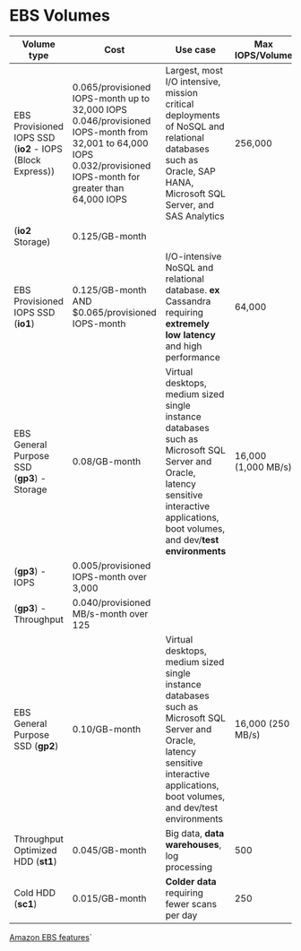 # EBS Volumes

| Volume type                                               | Cost                                                                                                                                                                     | Use case                                                                                                                                                                                  | Max IOPS/Volume     |
|-----------------------------------------------------------|--------------------------------------------------------------------------------------------------------------------------------------------------------------------------|-------------------------------------------------------------------------------------------------------------------------------------------------------------------------------------------|---------------------|
| EBS Provisioned IOPS SSD (**io2** - IOPS (Block Express)) | 0.065/provisioned IOPS-month up to 32,000 IOPS<br/>0.046/provisioned IOPS-month from 32,001 to 64,000 IOPS<br/>0.032/provisioned IOPS-month for greater than 64,000 IOPS | Largest, most I/O intensive, mission critical deployments of NoSQL and relational databases such as Oracle, SAP HANA, Microsoft SQL Server, and SAS Analytics                             | 256,000             |
| (**io2** Storage)                                         | 0.125/GB-month                                                                                                                                                           |                                                                                                                                                                                           |                     |
| EBS Provisioned IOPS SSD (**io1**)                        | 0.125/GB-month AND $0.065/provisioned IOPS-month                                                                                                                         | I/O-intensive NoSQL and relational database. **ex** Cassandra requiring **extremely low latency** and high performance                                                                    | 64,000              |
| EBS General Purpose SSD<br/>(**gp3**) - Storage           | 0.08/GB-month                                                                                                                                                            | Virtual desktops, medium sized single instance databases such as Microsoft SQL Server and Oracle, latency sensitive interactive applications, boot volumes, and dev/**test environments** | 16,000 (1,000 MB/s) |
| (**gp3**) - IOPS                                          | 0.005/provisioned IOPS-month over 3,000                                                                                                                                  |                                                                                                                                                                                           |                     |
| (**gp3**) - Throughput                                    | 0.040/provisioned MB/s-month over 125                                                                                                                                    |                                                                                                                                                                                           |                     |
| EBS General Purpose SSD (**gp2**)                         | 0.10/GB-month                                                                                                                                                            | Virtual desktops, medium sized single instance databases such as Microsoft SQL Server and Oracle, latency sensitive interactive applications, boot volumes, and dev/test environments     | 16,000   (250 MB/s) |
| Throughput Optimized HDD (**st1**)                        | 0.045/GB-month                                                                                                                                                           | Big data, **data warehouses**, log processing                                                                                                                                             | 500                 |
| Cold HDD (**sc1**)                                        | 0.015/GB-month                                                                                                                                                           | **Colder data** requiring fewer scans per day                                                                                                                                             | 250                 |

[Amazon EBS features](https://aws.amazon.com/ebs/features/)`